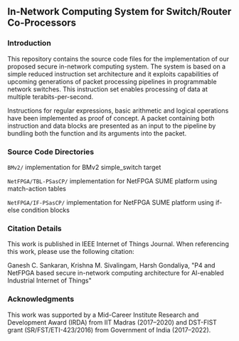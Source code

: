 ## In-Network Computing System for Switch/Router Co-Processors
### Introduction
This repository contains the source code files for the implementation of our proposed secure in-network computing system. The system is based on a simple reduced instruction set architecture and it exploits capabilities of upcoming generations of packet processing pipelines in programmable network switches. This instruction set enables processing of data at multiple terabits-per-second. 

Instructions for regular expressions, basic arithmetic and logical operations have been implemented as proof of concept. A packet containing both instruction and data blocks are presented as an input to the pipeline by bundling both the function and its arguments into the packet.

### Source Code Directories

`BMv2/` implementation for BMv2 simple_switch target 

`NetFPGA/TBL-PSasCP/` implementation for NetFPGA SUME platform  using match-action tables

`NetFPGA/IF-PSasCP/` implementation for NetFPGA SUME platform using if-else condition blocks 

### Citation Details

This work is published in IEEE Internet of Things Journal. When referencing this work, please use the following citation:

Ganesh C. Sankaran, Krishna M. Sivalingam, Harsh Gondaliya, "P4 and NetFPGA based secure in-network computing architecture for AI-enabled Industrial Internet of Things"

### Acknowledgments
This work was supported by a Mid-Career Institute Research and Development Award (IRDA) from IIT Madras (2017–2020) and DST-FIST grant (SR/FST/ETI-423/2016) from Government of India (2017–2022).
